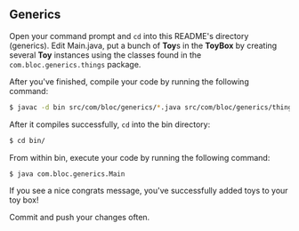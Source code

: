 ## Generics

Open your command prompt and `cd` into this README's directory (generics). Edit Main.java, put a bunch of **Toy**s in the **ToyBox** by creating several **Toy** instances using the classes found in the `com.bloc.generics.things` package.

After you've finished, compile your code by running the following command:

``` bash
$ javac -d bin src/com/bloc/generics/*.java src/com/bloc/generics/things/*.java
```

After it compiles successfully, `cd` into the bin directory:

``` bash
$ cd bin/
```

From within bin, execute your code by running the following command:

``` bash
$ java com.bloc.generics.Main
```

If you see a nice congrats message, you've successfully added toys to your toy box!

Commit and push your changes often.